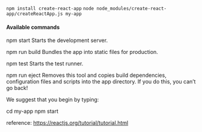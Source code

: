 `npm install create-react-app`
`node node_modules/create-react-app/createReactApp.js my-app`

#### Available commands

  npm start
    Starts the development server.

  npm run build
    Bundles the app into static files for production.

  npm test
    Starts the test runner.

  npm run eject
    Removes this tool and copies build dependencies, configuration files
    and scripts into the app directory. If you do this, you can’t go back!

We suggest that you begin by typing:

  cd my-app
  npm start



reference: https://reactjs.org/tutorial/tutorial.html

